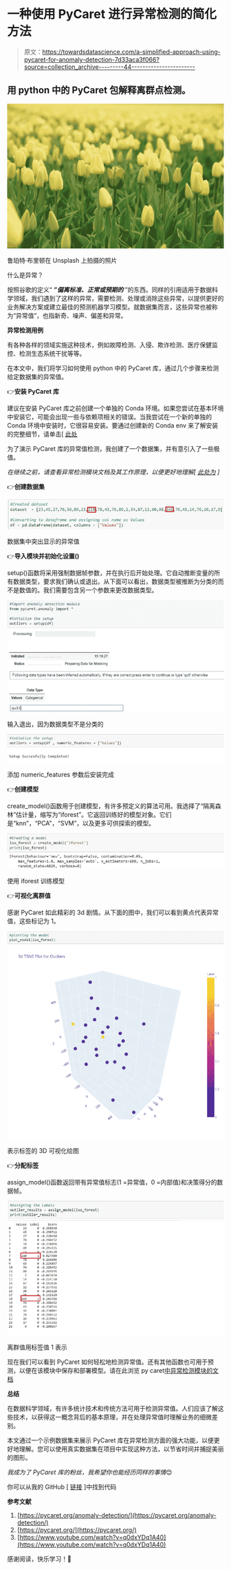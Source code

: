 # 一种使用 PyCaret 进行异常检测的简化方法

> 原文：<https://towardsdatascience.com/a-simplified-approach-using-pycaret-for-anomaly-detection-7d33aca3f066?source=collection_archive---------44----------------------->

## 用 python 中的 PyCaret 包解释离群点检测。

![](img/8517f25ca45250914c8e8850faa2a1b3.png)

鲁珀特·布里顿在 Unsplash 上拍摄的照片

什么是异常？

按照谷歌的定义“ ***”偏离标准、正常或预期的*** ”的东西。同样的引用适用于数据科学领域，我们遇到了这样的异常，需要检测、处理或消除这些异常，以提供更好的业务解决方案或建立最佳的预测机器学习模型。就数据集而言，这些异常也被称为“异常值”，也指新奇、噪声、偏差和异常。

**异常检测用例**

有各种各样的领域实施这种技术，例如故障检测、入侵、欺诈检测、医疗保健监控、检测生态系统干扰等等。

在本文中，我们将学习如何使用 python 中的 PyCaret 库，通过几个步骤来检测给定数据集的异常值。

👉**安装 PyCaret 库**

建议在安装 PyCaret 库之前创建一个单独的 Conda 环境。如果您尝试在基本环境中安装它，可能会出现一些与依赖项相关的错误。当我尝试在一个新的单独的 Conda 环境中安装时，它很容易安装。要通过创建新的 Conda env 来了解安装的完整细节，请单击[ [此处](https://pycaret.org/install/)

为了演示 PyCaret 库的异常值检测，我创建了一个数据集，并有意引入了一些极值。

*在继续之前，请查看异常检测模块文档及其工作原理，以便更好地理解[* [*此处为*](https://pycaret.org/anomaly-detection/) *]*

👉**创建数据集**

![](img/f3648a699944d56879fa9231e5cda4ab.png)

数据集中突出显示的异常值

👉**导入模块并初始化设置()**

setup()函数将采用强制数据帧参数，并在执行后开始处理。它自动推断变量的所有数据类型，要求我们确认或退出。从下面可以看出，数据类型被推断为分类的而不是数值的。我们需要包含另一个参数来更改数据类型。

![](img/91fe3a89d361aa5f62b1c091494275d6.png)

输入退出，因为数据类型不是分类的

![](img/4a588191fb07442dcfbce79e815149b2.png)

添加 numeric_features 参数后安装完成

👉**创建模型**

create_model()函数用于创建模型，有许多预定义的算法可用。我选择了“隔离森林”估计量，缩写为“iforest”。它返回训练好的模型对象。它们是“knn”，“PCA”，“SVM”，以及更多可供探索的模型。

![](img/9b4e88af81f3639c0a6e6155a967420d.png)

使用 iforest 训练模型

👉**可视化离群值**

感谢 PyCaret 如此精彩的 3d 剧情。从下面的图中，我们可以看到黄点代表异常值，这些标记为 1。

![](img/158dcbd0edd8f9a5be132ee534c36588.png)![](img/fe9e2a2f74951a40d6c3991f78be37b4.png)

表示标签的 3D 可视化绘图

👉**分配标签**

assign_model()函数返回带有异常值标志(1 =异常值，0 =内部值)和决策得分的数据帧。

![](img/6f54cb9fb7c5974f14e53671d4239503.png)![](img/119593c7cab343856eb3d37eb5c674b8.png)

离群值用标签值 1 表示

现在我们可以看到 PyCaret 如何轻松地检测异常值。还有其他函数也可用于预测，以便在该模块中保存和部署模型。请在此浏览 py caret[中异常检测模块的文档](https://pycaret.org/anomaly-detection/)

**总结**

在数据科学领域，有许多统计技术和传统方法可用于检测异常值。人们应该了解这些技术，以获得这一概念背后的基本原理，并在处理异常值时理解业务的细微差别。

本文通过一个示例数据集来展示 PyCaret 库在异常检测方面的强大功能，以便更好地理解。您可以使用真实数据集在项目中实现这种方法，以节省时间并捕捉美丽的图形。

*我成为了 PyCaret 库的粉丝，我希望你也能经历同样的事情*😊

你可以从我的 GitHub [ [链接](https://github.com/SushmithaPulagam/Anomaly-Detection_PyCaret) ]中找到代码

**参考文献**

1.  [https://pycaret.org/anomaly-detection/](https://pycaret.org/anomaly-detection/)
2.  [https://pycaret.org/](https://pycaret.org/)
3.  [https://www.youtube.com/watch?v=q0dxYDq1A40](https://www.youtube.com/watch?v=q0dxYDq1A40)

感谢阅读，快乐学习！🙂